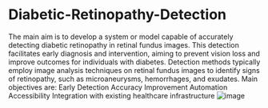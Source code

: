 # Diabetic-Retinopathy-Detection
The main aim is to develop a system or model capable of accurately detecting diabetic retinopathy in retinal fundus images. This detection facilitates early diagnosis and intervention, aiming to prevent vision loss and improve outcomes for individuals with diabetes. Detection methods typically employ image analysis techniques on retinal fundus images to identify signs of retinopathy, such as microaneurysms, hemorrhages, and exudates. 
Main objectives are:
Early Detection
Accuracy Improvement
Automation
Accessibility
Integration with existing healthcare infrastructure
![image](https://github.com/user-attachments/assets/54a0ddae-2a17-426c-9cca-f99cdc0f8e83)
